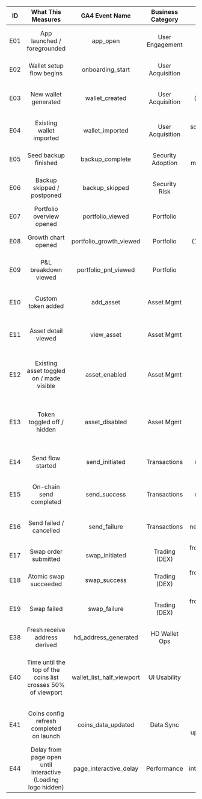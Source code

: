 |  ID |                      What This Measures                      |       GA4 Event Name      | Business Category |             Key Parameters (examples)            |                         Business Insights                        |
|:---:|:------------------------------------------------------------:|:-------------------------:|:-----------------:|:------------------------------------------------:|:----------------------------------------------------------------:|
| E01 | App launched / foregrounded                                  | app_open                  | User Engagement   | platform, app_version                            | DAU / MAU, usage frequency, platform mix                         |
| E02 | Wallet setup flow begins                                     | onboarding_start          | User Acquisition  | method (create/import), referral_source          | Funnel start, referral impact                                    |
| E03 | New wallet generated                                         | wallet_created            | User Acquisition  | source (mobile/desktop), wallet_type             | New-user conversion, platform pref                               |
| E04 | Existing wallet imported                                     | wallet_imported           | User Acquisition  | source, import_type, wallet_type                 | Power-user acquisition, migration rate                           |
| E05 | Seed backup finished                                         | backup_complete           | Security Adoption | backup_time, method, wallet_type                 | Security uptake, UX health                                       |
| E06 | Backup skipped / postponed                                   | backup_skipped            | Security Risk     | stage_skipped, wallet_type                       | At-risk cohort size, friction stage                              |
| E07 | Portfolio overview opened                                    | portfolio_viewed          | Portfolio         | total_coins, total_value_usd                     | Balance-check engagement                                         |
| E08 | Growth chart opened                                          | portfolio_growth_viewed   | Portfolio         | period (1h/1d/7d/1M/1Y), growth_pct              | Long-term performance interest                                   |
| E09 | P&L breakdown viewed                                         | portfolio_pnl_viewed      | Portfolio         | timeframe, realized_pnl, unrealized_pnl          | Trading insight demand, upsell cues                              |
| E10 | Custom token added                                           | add_asset                 | Asset Mgmt        | asset_symbol, asset_network, wallet_type         | Token diversity, network popularity                              |
| E11 | Asset detail viewed                                          | view_asset                | Asset Mgmt        | asset_symbol, asset_network, wallet_type         | Asset popularity, research depth                                 |
| E12 | Existing asset toggled on / made visible                     | asset_enabled             | Asset Mgmt        | asset_symbol, asset_network, wallet_type         | Which assets users want on dashboard, feature adoption           |
| E13 | Token toggled off / hidden                                   | asset_disabled            | Asset Mgmt        | asset_symbol, asset_network, wallet_type         | Portfolio-cleanup behaviour, waning asset interest               |
| E14 | Send flow started                                            | send_initiated            | Transactions      | asset_symbol, network, amount, wallet_type       | Tx funnel start, popular send assets                             |
| E15 | On-chain send completed                                      | send_success              | Transactions      | asset_symbol, network, amount, wallet_type       | Successful sends, volume, avg size                               |
| E16 | Send failed / cancelled                                      | send_failure              | Transactions      | asset_symbol, network, fail_reason, wallet_type  | Error hotspots, UX / network issues                              |
| E17 | Swap order submitted                                         | swap_initiated            | Trading (DEX)     | from_asset, to_asset, networks, wallet_type      | DEX funnel start, pair demand                                    |
| E18 | Atomic swap succeeded                                        | swap_success              | Trading (DEX)     | from_asset, to_asset, amount, fee, wallet_type   | Trading volume, fee revenue                                      |
| E19 | Swap failed                                                  | swap_failure              | Trading (DEX)     | from_asset, to_asset, fail_stage, wallet_type    | Liquidity gaps, tech/UX blockers                                 |
| E38 | Fresh receive address derived                                | hd_address_generated      | HD Wallet Ops     | account_index, address_index, asset_symbol       | Address-reuse risk, payment UX                                   |
| E40 | Time until the top of the coins list crosses 50% of viewport | wallet_list_half_viewport | UI Usability      | time_to_half_ms, wallet_size                     | Detect if users struggle to reach balances; optimise list layout |
| E41 | Coins config refresh completed on launch                     | coins_data_updated        | Data Sync         | coins_count, update_source, update_duration_ms   | Ensure data freshness; monitor failed or slow syncs              |
| E44 | Delay from page open until interactive (Loading logo hidden) | page_interactive_delay    | Performance       | page_name, interactive_delay_ms, spinner_time_ms | Identify performance bottlenecks impacting UX                    |
